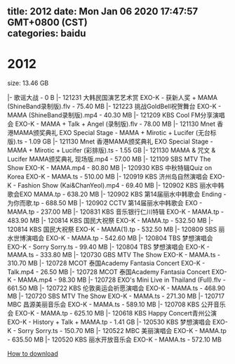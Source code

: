 
title: 2012
date: Mon Jan 06 2020 17:47:57 GMT+0800 (CST)    
categories: baidu
---

# 2012
size: 13.46 GB
 
 
|- 歌谣大战 - 0 B
|- 121231 大韩民国演艺艺术赏 EXO-K - 获新人奖 + MAMA (ShineBand录制版).flv - 75.40 MB
|- 121223 挑战GoldBell祝贺舞台 EXO-K - MAMA (ShineBand录制版).mp4 - 40.30 MB
|- 121209 KBS Cool FM分享演唱会 EXO-K - MAMA + Talk + Angel (录制版).flv - 78.00 MB
|- 121130 Mnet 香港MAMA颁奖典礼 EXO Special Stage - MAMA + Mirotic + Lucifer (无台标版).ts - 1.09 GB
|- 121130 Mnet 香港MAMA颁奖典礼 EXO Special Stage - MAMA + Mirotic + Lucifer (彩排版).ts - 1.55 GB
|- 121130 MAMA & 咒文 & Lucifer MAMA颁奖典礼 现场版.mp4 - 57.00 MB
|- 121109 SBS MTV The Show EXO-K - MAMA.mp4 - 80.80 MB
|- 120930 KBS 中秋特辑Quiz on Korea EXO-K - MAMA.ts - 510.00 MB
|- 120919 KBS 济州岛自然演唱会 EXO-K - Fashion Show (Kai&ChanYeol).mp4 - 69.40 MB
|- 120902 KBS 丽水中韩歌会EXO MAMA.tp - 638.20 MB
|- 120902 KBS 第14届丽水中韩歌会 Ending - 为你而歌.tp - 688.50 MB
|- 120902 CCTV 第14届丽水中韩歌会 EXO - MAMA.tp - 237.00 MB
|- 120831 KBS 音乐银行仁川特辑 EXO-K - MAMA.tp - 483.90 MB
|- 120814 KBS 国民大祝祭 EXO-K - MAMA.tp - 532.50 MB
|- 120814 KBS 国民大祝祭 EXO-K - MAMA(1).tp - 532.50 MB
|- 120809 SBS 丽水世博演唱会 EXO-K - MAMA.tp - 542.60 MB
|- 120804 TBS 梦想演唱会 EXO-K - Sorry Sorry.ts - 99.40 MB
|- 120804 TBS 梦想演唱会 EXO-K - MAMA.ts - 333.80 MB
|- 120730 GBS MTV The Show EXO-K - MAMA.ts - 310.70 MB
|- 120728 MCOT 泰国Academy Fantasia Concert EXO-K - Talk.mp4 - 26.50 MB
|- 120728 MCOT 泰国Academy Fantasia Concert EXO-K - MAMA.mp4 - 98.30 MB
|- 120728 EXO's Mini Live in Thailand (Full).flv - 661.50 MB
|- 120722 KBS 伦敦奥运会祈愿演唱会 EXO-K - MAMA.ts - 468.90 MB
|- 120720 SBS MTV The Show EXO-K - MAMA.ts - 271.30 MB
|- 120717 MBC 昌源美丽音乐会 EXO-K - MAMA.ts - 589.10 MB
|- 120708 KBS 公开音乐会 EXO-K - MAMA.tp - 625.10 MB
|- 120618 KBS Happy Concert青州公演 EXO-K - History + Talk + MAMA.tp - 1.41 GB
|- 120530 KBS 梦想演唱会 EXO-K - Sorry Sorry.ts - 150.70 MB
|- 120522 MBC 美丽演唱会 EXO-K - MAMA.tp - 635.50 MB
|- 120520 KBS 丽水开放音乐会 EXO-K - MAMA.ts - 572.10 MB

[How to download](https://bpcam.bemobtrk.com/go/2ceec3aa-1ca2-46d6-b9ff-aaa5c184517c?jno=5461)